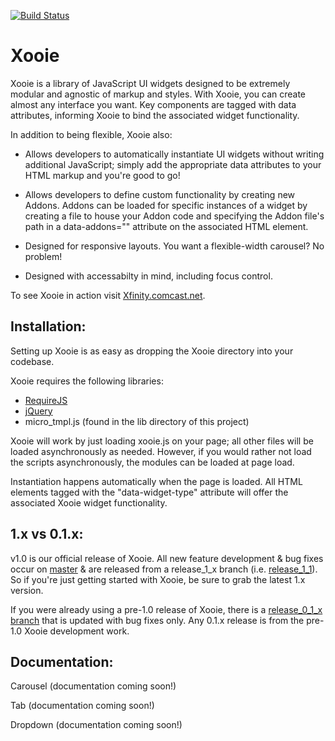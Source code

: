[![Build Status](https://travis-ci.org/Comcast/Xooie.png?branch=master)](http://travis-ci.org/Comcast/Xooie)

Xooie
===

Xooie is a library of JavaScript UI widgets designed to be extremely modular and agnostic of markup and styles. With Xooie, you can create almost any interface you want. Key components are tagged with data attributes, informing Xooie to bind the associated widget functionality.

In addition to being flexible, Xooie also:

* Allows developers to automatically instantiate UI widgets without writing additional JavaScript; simply add the appropriate data attributes to your HTML markup and you're good to go!

* Allows developers to define custom functionality by creating new Addons. Addons can be loaded for specific instances of a widget by creating a file to house your Addon code and specifying the Addon file's path in a data-addons="" attribute on the associated HTML element.

* Designed for responsive layouts. You want a flexible-width carousel? No problem!

* Designed with accessabilty in mind, including focus control.

To see Xooie in action visit [Xfinity.comcast.net](http://xfinity.comcast.net).

Installation:
---
Setting up Xooie is as easy as dropping the Xooie directory into your codebase.  

Xooie requires the following libraries:
* [RequireJS](http://www.requirejs.com)
* [jQuery](http://www.jquery.com)
* micro_tmpl.js (found in the lib directory of this project)

Xooie will work by just loading xooie.js on your page; all other files will be loaded asynchronously as needed. However, if you would rather not load the scripts asynchronously, the modules can be loaded at page load.

Instantiation happens automatically when the page is loaded. All HTML elements tagged with the "data-widget-type" attribute will offer the associated Xooie widget functionality.

1.x vs 0.1.x:
---
v1.0 is our official release of Xooie. All new feature development & bug fixes occur on [master](https://github.com/Comcast/Xooie) & are released from a release_1_x branch (i.e. [release_1_1](https://github.com/Comcast/Xooie/tree/release_1_1)). So if you're just getting started with Xooie, be sure to grab the latest 1.x version.

If you were already using a pre-1.0 release of Xooie, there is a [release_0_1_x branch](https://github.com/Comcast/Xooie/tree/release_0_1_x) that is updated with bug fixes only. Any 0.1.x release is from the pre-1.0 Xooie development work. 

Documentation:
---
Carousel
(documentation coming soon!)

Tab
(documentation coming soon!)

Dropdown 
(documentation coming soon!)
